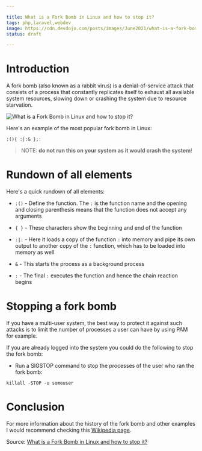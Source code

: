 ```yaml
---

title: What is a Fork Bomb in Linux and how to stop it?
tags: php,laravel,webdev
image: https://cdn.devdojo.com/posts/images/June2021/what-is-a-fork-bomb-in-linux-and-how-to-stop-it1.jpg
status: draft

---
```


# Introduction

A fork bomb (also known as a rabbit virus) is a denial-of-service attack that consists of a process that constantly replicates itself to exhaust all available system resources, slowing down or crashing the system due to resource starvation.

![What is a Fork Bomb in Linux and how to stop it?](https://imgur.com/wGtKsWk.png)

Here's an example of the most popular fork bomb in Linux:

```
:(){ :|:& };:
```

> NOTE: **do not run this on your system as it would crash the system**!

# Rundown of all elements

Here's a quick rundown of all elements:

* `:()` - Define the function. The `:` is the function name and the opening and closing parenthesis means that the function does not accept any arguments

* `{ }` - These characters show the beginning and end of the function

* `:|:` - Here it loads a copy of the function `:` into memory and pipe its own  output to another copy of the `:` function, which has to be loaded into memory as well

* `&` - This starts the process as a background process

* `:` - The final `:` executes the function and hence the chain reaction begins

# Stopping a fork bomb 

If you have a multi-user system, the best way to protect it against such attacks is to limit the number of processes a user can have by using PAM for example.

If you are already logged into the system you could do the following to stop the fork bomb:

* Run a SIGSTOP command to stop the processes of the user who ran the fork bomb: 

```
killall -STOP -u someuser
```

# Conclusion

For more information about the history of the fork bomb and other examples I would recommend checking this [Wikipedia page](https://en.wikipedia.org/wiki/Fork_bomb).

Source: [What is a Fork Bomb in Linux and how to stop it?](https://devdojo.com/bobbyiliev/what-is-a-fork-bomb-in-linux-and-how-to-stop-it)